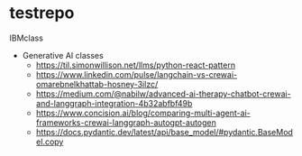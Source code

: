 # testrepo
IBMclass

* Generative AI classes
    * https://til.simonwillison.net/llms/python-react-pattern
    * https://www.linkedin.com/pulse/langchain-vs-crewai-omarebnelkhattab-hosney-3ilzc/
    * https://medium.com/@nabilw/advanced-ai-therapy-chatbot-crewai-and-langgraph-integration-4b32abfbf49b
    * https://www.concision.ai/blog/comparing-multi-agent-ai-frameworks-crewai-langgraph-autogpt-autogen
    * https://docs.pydantic.dev/latest/api/base_model/#pydantic.BaseModel.copy
